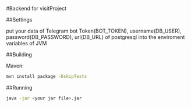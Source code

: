 #Backend for visitProject

##Settings

put your data of Telegram bot Token(BOT_TOKEN), username(DB_USER), password(DB_PASSWORD), url(DB_URL) of postgresql into the enviroment variables of JVM

##Building

Maven: 

```bash
mvn install package -DskipTests
```

##Running
```bash
java -jar <your jar file>.jar
```

